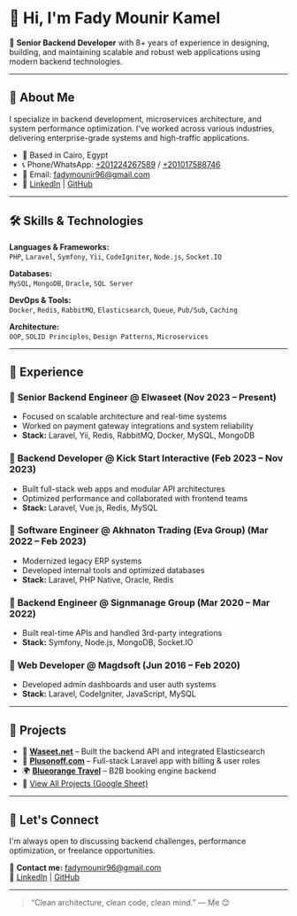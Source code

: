 # 👋 Hi, I'm Fady Mounir Kamel

🎯 **Senior Backend Developer** with 8+ years of experience in designing, building, and maintaining scalable and robust web applications using modern backend technologies.

---

## 🧠 About Me

I specialize in backend development, microservices architecture, and system performance optimization. I've worked across various industries, delivering enterprise-grade systems and high-traffic applications.

- 📍 Based in Cairo, Egypt  
- 📞 Phone/WhatsApp: [+201224267589](tel:+201224267589) / [+201017588746](tel:+201017588746)  
- 📧 Email: [fadymounir96@gmail.com](mailto:fadymounir96@gmail.com)  
- 🔗 [LinkedIn](https://www.linkedin.com/in/fady-mounir-55a297138/) | [GitHub](https://github.com/fadymounir)

---

## 🛠️ Skills & Technologies

**Languages & Frameworks:**  
`PHP`, `Laravel`, `Symfony`, `Yii`, `CodeIgniter`, `Node.js`, `Socket.IO`

**Databases:**  
`MySQL`, `MongoDB`, `Oracle`, `SQL Server`

**DevOps & Tools:**  
`Docker`, `Redis`, `RabbitMQ`, `Elasticsearch`, `Queue`, `Pub/Sub`, `Caching`

**Architecture:**  
`OOP`, `SOLID Principles`, `Design Patterns`, `Microservices`

---

## 🧾 Experience

### 🔹 **Senior Backend Engineer @ Elwaseet** (Nov 2023 – Present)  
- Focused on scalable architecture and real-time systems  
- Worked on payment gateway integrations and system reliability  
- **Stack:** Laravel, Yii, Redis, RabbitMQ, Docker, MySQL, MongoDB

### 🔹 **Backend Developer @ Kick Start Interactive** (Feb 2023 – Nov 2023)  
- Built full-stack web apps and modular API architectures  
- Optimized performance and collaborated with frontend teams  
- **Stack:** Laravel, Vue.js, Redis, MySQL

### 🔹 **Software Engineer @ Akhnaton Trading (Eva Group)** (Mar 2022 – Feb 2023)  
- Modernized legacy ERP systems  
- Developed internal tools and optimized databases  
- **Stack:** Laravel, PHP Native, Oracle, Redis

### 🔹 **Backend Engineer @ Signmanage Group** (Mar 2020 – Mar 2022)  
- Built real-time APIs and handled 3rd-party integrations  
- **Stack:** Symfony, Node.js, MongoDB, Socket.IO

### 🔹 **Web Developer @ Magdsoft** (Jun 2016 – Feb 2020)  
- Developed admin dashboards and user auth systems  
- **Stack:** Laravel, CodeIgniter, JavaScript, MySQL

---

## 🚀 Projects

- 🔧 [**Waseet.net**](https://waseet.net/ar) – Built the backend API and integrated Elasticsearch  
- 💼 [**Plusonoff.com**](https://plusonoff.com/) – Full-stack Laravel app with billing & user roles  
- 🌍 [**Blueorange Travel**](https://b2busd.blueorange.travel/) – B2B booking engine backend  
- 📂 [View All Projects (Google Sheet)](https://docs.google.com/spreadsheets/d/1kojuuxr3VUBRNrcyVy3r9re0ybCqprovRp_braxdwYA/edit?usp=sharing)

---

## 📌 Let's Connect

I'm always open to discussing backend challenges, performance optimization, or freelance opportunities.

📩 **Contact me:** [fadymounir96@gmail.com](mailto:fadymounir96@gmail.com)  
🔗 [LinkedIn](https://www.linkedin.com/in/fady-mounir-55a297138/) | [GitHub](https://github.com/fadymounir)

---

> “Clean architecture, clean code, clean mind.” — Me 😊
